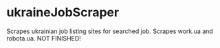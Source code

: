 # ukraineJobScraper
Scrapes ukrainian job listing sites for searched job. Scrapes work.ua and robota.ua.
NOT FINISHED!
